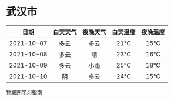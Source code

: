 # 武汉市
|日期|白天天气|夜晚天气|白天温度|夜晚温度|
|:--:|:--:|:--:|:--:|:--:|
|2021-10-07|多云|多云|21℃|15℃|
|2021-10-08|多云|晴|23℃|16℃|
|2021-10-09|多云|小雨|25℃|18℃|
|2021-10-10|阴|多云|24℃|15℃|
 
[物联网学习指南](http://doc.lziqi.top/IoT)

